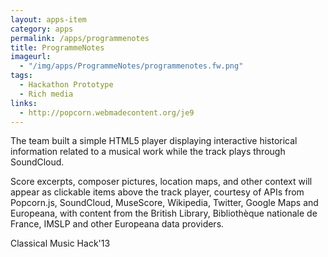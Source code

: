 ```yaml
---
layout: apps-item
category: apps
permalink: /apps/programmenotes
title: ProgrammeNotes
imageurl:
  - "/img/apps/ProgrammeNotes/programmenotes.fw.png"
tags:
  - Hackathon Prototype
  - Rich media
links:
  - http://popcorn.webmadecontent.org/je9
---
```


The team built a simple HTML5 player displaying interactive historical information related to a musical work while the track plays through SoundCloud.

Score excerpts, composer pictures, location maps, and other context will appear as clickable items above the track player, courtesy of APIs from Popcorn.js, SoundCloud, MuseScore, Wikipedia, Twitter, Google Maps and Europeana, with content from the British Library, Bibliothèque nationale de France, IMSLP and other Europeana data providers.

Classical Music Hack'13
